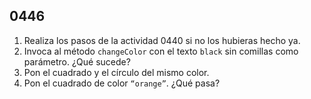 ## 0446

1. Realiza los pasos de la actividad 0440 si no los hubieras hecho ya.
2. Invoca al método `changeColor` con el texto `black` sin comillas como parámetro. ¿Qué sucede?
3. Pon el cuadrado y el círculo del mismo color.
4. Pon el cuadrado de color `“orange”`. ¿Qué pasa?
